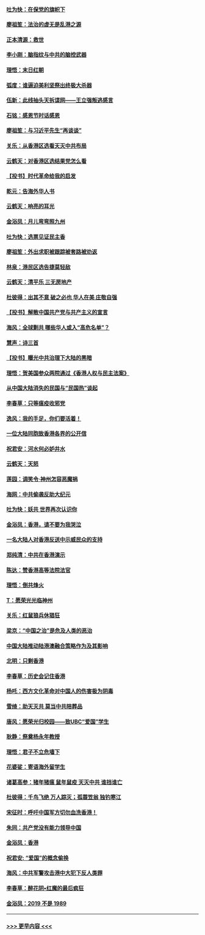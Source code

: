 #### [吐为快：在保党的旗帜下](../pages/nsc993/n11691188.md?t=11301501) 
#### [廖祖笙：法治的虚无是乱港之源](../pages/nsc993/n11690605.md?t=11301501) 
#### [正本清源：救世](../pages/nsc993/n11689134.md?t=11301501) 
#### [李小刚：脑指纹与中共的脑控武器](../pages/nsc993/n11688900.md?t=11301501) 
#### [理悟：末日红朝](../pages/nsc993/n11688829.md?t=11301501) 
#### [弧度：谁逼迫美利坚祭出终极大杀器](../pages/nsc993/n11688735.md?t=11301501) 
#### [伍新：此线抽头天拆谍网——王立强叛逃感言](../pages/nsc993/n11687981.md?t=11301501) 
#### [石铭：感恩节时话感恩](../pages/nsc993/n11687568.md?t=11301501) 
#### [廖祖笙：与习近平先生“再谈谈”](../pages/nsc993/n11687005.md?t=11301501) 
#### [关乐：从香港区选看天灭中共布局](../pages/nsc993/n11686647.md?t=11301501) 
#### [云鹤天：对香港区选结果党怎么看](../pages/nsc993/n11686216.md?t=11301501) 
#### [【投书】时代革命给我的启发](../pages/nsc993/n11684287.md?t=11301501) 
#### [乾元：告海外华人书](../pages/nsc993/n11684044.md?t=11301501) 
#### [云鹤天：响亮的耳光](../pages/nsc993/n11684254.md?t=11301501) 
#### [金浴凤：月儿弯弯照九州](../pages/nsc993/n11684231.md?t=11301501) 
#### [吐为快：选票见证民主香](../pages/nsc993/n11684206.md?t=11301501) 
#### [廖祖笙：外出求职被跟踪被套路被劝返](../pages/nsc993/n11683874.md?t=11301501) 
#### [林泉：港民区选告捷莫轻敌](../pages/nsc993/n11683930.md?t=11301501) 
#### [云鹤天：清平乐 三无房地产](../pages/nsc993/n11681521.md?t=11301501) 
#### [杜彼得：出其不意 破之必也 华人在美 庄敬自强](../pages/nsc993/n11679554.md?t=11301501) 
#### [【投书】解散中国共产党与共产主义的宣言](../pages/nsc993/n11679177.md?t=11301501) 
#### [海风：全球剿共 哪些华人或入“高危名单”？](../pages/nsc993/n11678617.md?t=11301501) 
#### [慧声：诗三首](../pages/nsc993/n11678848.md?t=11301501) 
#### [【投书】曝光中共治理下大陆的黑暗](../pages/nsc993/n11678674.md?t=11301501) 
#### [理悟：贺美国参众两院通过《香港人权与民主法案》](../pages/nsc993/n11678104.md?t=11301501) 
#### [从中国大陆消失的民国与“民国热”谈起](../pages/nsc993/n11678075.md?t=11301501) 
#### [李春草：只等瘟疫收邪党](../pages/nsc993/n11677308.md?t=11301501) 
#### [逸风：我的手足，你们要活着！](../pages/nsc993/n11676352.md?t=11301501) 
#### [一位大陆同胞致香港各界的公开信](../pages/nsc993/n11675761.md?t=11301501) 
#### [祝君安：河水何必妒井水](../pages/nsc993/n11675746.md?t=11301501) 
#### [云鹤天：天怒](../pages/nsc993/n11675718.md?t=11301501) 
#### [莲园：调笑令‧神州怎容恶魔祸](../pages/nsc993/n11675648.md?t=11301501) 
#### [海网：中共偷袭反助大纪元](../pages/nsc993/n11673515.md?t=11301501) 
#### [吐为快：妖共 世界再次认识你](../pages/nsc993/n11673506.md?t=11301501) 
#### [金浴凤：香港，请不要为我哭泣](../pages/nsc993/n11673248.md?t=11301501) 
#### [一名大陆人对香港反送中示威民众的支持](../pages/nsc993/n11672615.md?t=11301501) 
#### [郑纯清：中共在香港演示](../pages/nsc993/n11670539.md?t=11301501) 
#### [陈达：赞香港高等法院法官](../pages/nsc993/n11669542.md?t=11301501) 
#### [理悟：倒共烽火](../pages/nsc993/n11668844.md?t=11301501) 
#### [T：愿荣光光临神州](../pages/nsc993/n11668421.md?t=11301501) 
#### [关乐：红鼠狼兵休猖狂](../pages/nsc993/n11668378.md?t=11301501) 
#### [梁京：“中国之治”是危及人类的恶治](../pages/nsc993/n11668328.md?t=11301501) 
#### [中国大陆推动陆港澳融合策略作为及其影响](../pages/nsc993/n11668157.md?t=11301501) 
#### [北明：只剩香港](../pages/nsc993/n11668002.md?t=11301501) 
#### [李春草：历史会记住香港](../pages/nsc993/n11667927.md?t=11301501) 
#### [杨吒：西方文化革命对中国人的伤害极为阴毒](../pages/nsc993/n11664521.md?t=11301501) 
#### [雪绮：助天灭共 莫当中共陪葬品](../pages/nsc993/n11662650.md?t=11301501) 
#### [唐风：愿荣光归校园——致UBC“爱国”学生](../pages/nsc993/n11662194.md?t=11301501) 
#### [耿静：祭奠杨永年教授](../pages/nsc993/n11662514.md?t=11301501) 
#### [理悟：君子不立危墙下](../pages/nsc993/n11662172.md?t=11301501) 
#### [花婆娑：寄语海外留学生](../pages/nsc993/n11662121.md?t=11301501) 
#### [诸葛高参：猪年猪瘟 鼠年鼠疫 天灭中共 谁挡谁亡](../pages/nsc993/n11661980.md?t=11301501) 
#### [杜彼得：千鸟飞绝 万人踪灭；孤蓑笠翁 独钓寒江](../pages/nsc993/n11661170.md?t=11301501) 
#### [宋征时：呼吁中国军方切勿血洗香港！](../pages/nsc993/n11415318.md?t=11301501) 
#### [朱同：共产党没有能力领导中国](../pages/nsc993/n11660421.md?t=11301501) 
#### [金浴凤：香港](../pages/nsc993/n11660419.md?t=11301501) 
#### [祝君安: “爱国”的概念偷换](../pages/nsc993/n11659706.md?t=11301501) 
#### [海风：中共军警攻击港中大犯下反人类罪](../pages/nsc993/n11659632.md?t=11301501) 
#### [李春草：醉花阴•红魔的最后疯狂](../pages/nsc993/n11659287.md?t=11301501) 
#### [金浴凤：2019 不是 1989](../pages/nsc993/n11657663.md?t=11301501) 

----
#### [ >>> 更早内容 <<< ](../indexes/nsc993-earlier.md)
